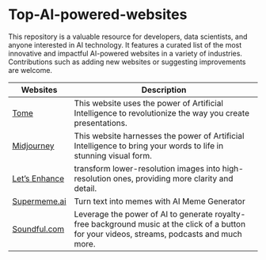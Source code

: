 # Top-AI-powered-websites
This repository is a valuable resource for developers, data scientists, and anyone interested in AI technology. It features a curated list of the most innovative and impactful AI-powered websites in a variety of industries. Contributions such as adding new websites or suggesting improvements are welcome.

| Websites                         | Description                                                         |
| ---------------------------- | ------------------------------------------------------------ |
| [Tome](https://beta.tome.app/)                       | This website uses the power of Artificial Intelligence to revolutionize the way you create presentations.                                           |
| [Midjourney](https://midjourney.com/)                     | This website harnesses the power of Artificial Intelligence to bring your words to life in stunning visual form.                                    |
| [Let’s Enhance](https://letsenhance.io/)                     | transform lower-resolution images into high-resolution ones, providing more clarity and detail.                                    |
| [Supermeme.ai](https://www.supermeme.ai/)                     | Turn text into memes with AI Meme Generator                                    |
| [Soundful.com](https://soundful.com/)                     | Leverage the power of AI to generate royalty-free background music at the click of a button for your videos, streams, podcasts and much more.                                    |